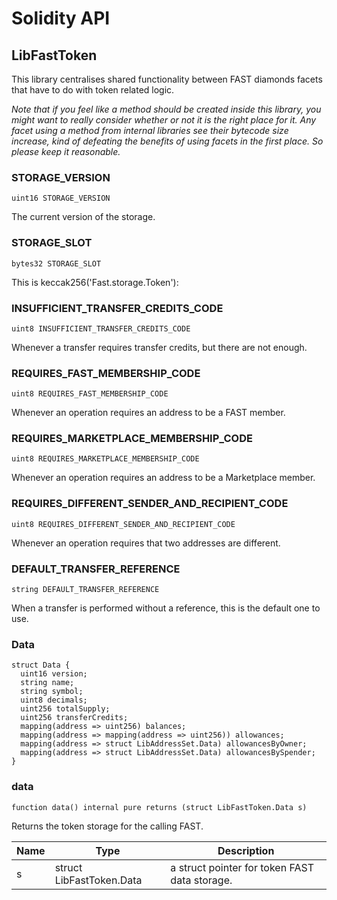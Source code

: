 # Solidity API

## LibFastToken

This library centralises shared functionality between FAST diamonds facets that have to do with token related logic.

_Note that if you feel like a method should be created inside this library, you might want to really consider
whether or not it is the right place for it. Any facet using a method from internal libraries see their bytecode
size increase, kind of defeating the benefits of using facets in the first place. So please keep it reasonable._

### STORAGE_VERSION

```solidity
uint16 STORAGE_VERSION
```

The current version of the storage.

### STORAGE_SLOT

```solidity
bytes32 STORAGE_SLOT
```

This is keccak256('Fast.storage.Token'):

### INSUFFICIENT_TRANSFER_CREDITS_CODE

```solidity
uint8 INSUFFICIENT_TRANSFER_CREDITS_CODE
```

Whenever a transfer requires transfer credits, but there are not enough.

### REQUIRES_FAST_MEMBERSHIP_CODE

```solidity
uint8 REQUIRES_FAST_MEMBERSHIP_CODE
```

Whenever an operation requires an address to be a FAST member.

### REQUIRES_MARKETPLACE_MEMBERSHIP_CODE

```solidity
uint8 REQUIRES_MARKETPLACE_MEMBERSHIP_CODE
```

Whenever an operation requires an address to be a Marketplace member.

### REQUIRES_DIFFERENT_SENDER_AND_RECIPIENT_CODE

```solidity
uint8 REQUIRES_DIFFERENT_SENDER_AND_RECIPIENT_CODE
```

Whenever an operation requires that two addresses are different.

### DEFAULT_TRANSFER_REFERENCE

```solidity
string DEFAULT_TRANSFER_REFERENCE
```

When a transfer is performed without a reference, this is the default one to use.

### Data

```solidity
struct Data {
  uint16 version;
  string name;
  string symbol;
  uint8 decimals;
  uint256 totalSupply;
  uint256 transferCredits;
  mapping(address => uint256) balances;
  mapping(address => mapping(address => uint256)) allowances;
  mapping(address => struct LibAddressSet.Data) allowancesByOwner;
  mapping(address => struct LibAddressSet.Data) allowancesBySpender;
}
```

### data

```solidity
function data() internal pure returns (struct LibFastToken.Data s)
```

Returns the token storage for the calling FAST.

| Name | Type | Description |
| ---- | ---- | ----------- |
| s | struct LibFastToken.Data | a struct pointer for token FAST data storage. |

